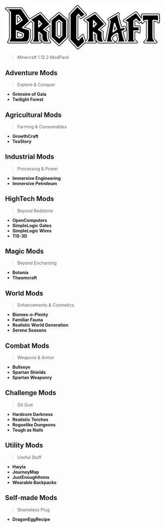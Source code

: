 ![BroCraft](resources/logo.png)

> Minecraft 1.12.2 ModPack

## Adventure Mods
> Explore & Conquer

- **Grimoire of Gaia**
- **Twilight Forest**

## Agricultural Mods
> Farming & Consumables

- **GrowthCraft**
- **TeaStory**

## Industrial Mods
> Processing & Power

- **Immersive Engineering**
- **Immersive Petroleum**

## HighTech Mods
> Beyond Redstone

- **OpenComputers**
- **SimpleLogic Gates**
- **SimpleLogic Wires**
- **TIS-3D**

## Magic Mods
> Beyond Enchanting

- **Botania**
- **Thaumcraft**

## World Mods
> Enhancements & Cosmetics

- **Biomes-o-Plenty**
- **Familiar Fauna**
- **Realistic World Generation**
- **Serene Seasons**

## Combat Mods
> Weapons & Armor

- **Bullseye**
- **Spartan Shields**
- **Spartan Weaponry**


## Challenge Mods
> Git Gud

- **Hardcore Darkness**
- **Realistic Torches**
- **Roguelike Dungeons**
- **Tough as Nails**

## Utility Mods
> Useful Stuff

- **Hwyla**
- **JourneyMap**
- **JustEnoughItems**
- **Wearable Backpacks**

## Self-made Mods
> Shameless Plug

- **DragonEggRecipe**
